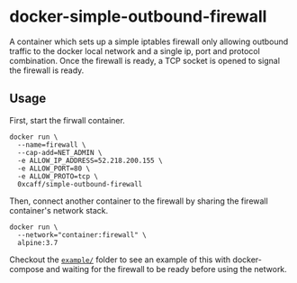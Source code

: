 docker-simple-outbound-firewall
===============================

A container which sets up a simple iptables firewall only allowing outbound
traffic to the docker local network and a single ip, port and protocol
combination. Once the firewall is ready, a TCP socket is opened to signal the
firewall is ready.

Usage
-----

First, start the firwall container.

    docker run \
      --name=firewall \
      --cap-add=NET_ADMIN \
      -e ALLOW_IP_ADDRESS=52.218.200.155 \
      -e ALLOW_PORT=80 \
      -e ALLOW_PROTO=tcp \
      0xcaff/simple-outbound-firewall

Then, connect another container to the firewall by sharing the firewall
container's network stack.

    docker run \
      --network="container:firewall" \
      alpine:3.7

Checkout the [`example/`][example] folder to see an example of this with
docker-compose and waiting for the firewall to be ready before using the
network.

[example]: ./example
